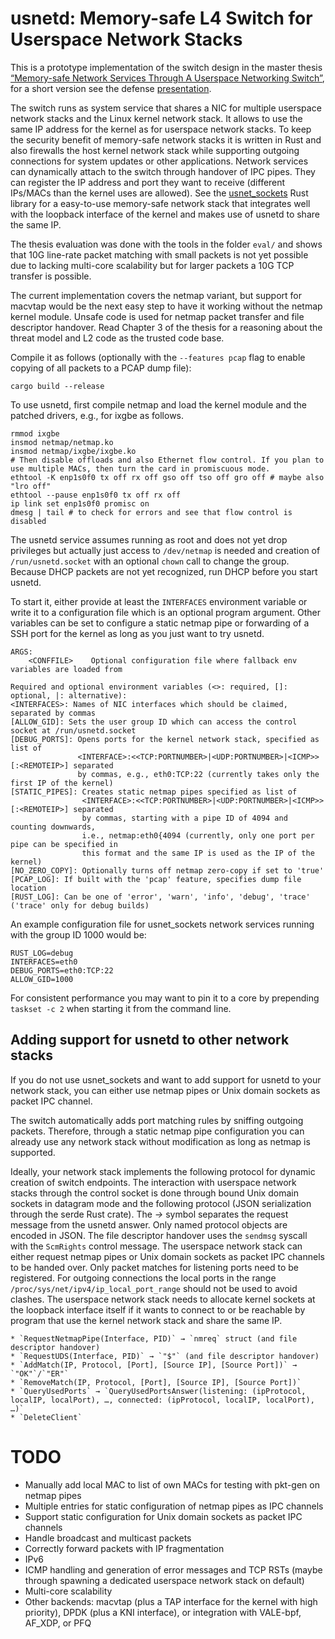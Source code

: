 # usnetd: Memory-safe L4 Switch for Userspace Network Stacks

This is a prototype implementation of the switch design in the master thesis [“Memory-safe Network Services Through A Userspace Networking Switch”](https://pothos.github.io/papers/msc_thesis_memory-safe_network_services_userspace_switch.pdf), for a short version see the defense [presentation](https://pothos.github.io/papers/msc_thesis_memory-safe_network_services_userspace_switch_slides.pdf).

The switch runs as system service that shares a NIC for multiple userspace network stacks and the Linux kernel network stack.
It allows to use the same IP address for the kernel as for userspace network stacks.
To keep the security benefit of memory-safe network stacks it is written in Rust and also firewalls the host kernel network stack while supporting outgoing connections for system updates or other applications.
Network services can dynamically attach to the switch through handover of IPC pipes. They can register the IP address and port they want to receive (different IPs/MACs than the kernel uses are allowed).
See the [usnet_sockets](https://github.com/ANLAB-KAIST/usnet_sockets) Rust library for a easy-to-use memory-safe network stack that integrates well with the loopback interface of the kernel and makes use of usnetd to share the same IP.

The thesis evaluation was done with the tools in the folder `eval/` and shows that 10G line-rate packet matching with small packets is not yet possible due to lacking multi-core scalability but for larger packets a 10G TCP transfer is possible.

The current implementation covers the netmap variant, but support for macvtap would be the next easy step to have it working without the netmap kernel module.
Unsafe code is used for netmap packet transfer and file descriptor handover. Read Chapter 3 of the thesis for a reasoning about the threat model and L2 code as the trusted code base.

Compile it as follows (optionally with the `--features pcap` flag to enable copying of all packets to a PCAP dump file):

    cargo build --release

To use usnetd, first compile netmap and load the kernel module and the patched drivers, e.g., for ixgbe as follows.

    rmmod ixgbe
    insmod netmap/netmap.ko
    insmod netmap/ixgbe/ixgbe.ko
    # Then disable offloads and also Ethernet flow control. If you plan to use multiple MACs, then turn the card in promiscuous mode.
    ethtool -K enp1s0f0 tx off rx off gso off tso off gro off # maybe also "lro off"
    ethtool --pause enp1s0f0 tx off rx off
    ip link set enp1s0f0 promisc on
    dmesg | tail # to check for errors and see that flow control is disabled

The usnetd service assumes running as root and does not yet drop privileges but actually just access to `/dev/netmap` is needed and creation of `/run/usnetd.socket` with an optional `chown` call to change the group.
Because DHCP packets are not yet recognized, run DHCP before you start usnetd.

To start it, either provide at least the `INTERFACES` environment variable or write it to a configuration file which is an optional program argument.
Other variables can be set to configure a static netmap pipe or forwarding of a SSH port for the kernel as long as you just want to try usnetd.

    ARGS:
        <CONFFILE>    Optional configuration file where fallback env variables are loaded from
    
    Required and optional environment variables (<>: required, []: optional, |: alternative):
    <INTERFACES>: Names of NIC interfaces which should be claimed, separated by commas
    [ALLOW_GID]: Sets the user group ID which can access the control socket at /run/usnetd.socket
    [DEBUG_PORTS]: Opens ports for the kernel network stack, specified as list of
                   <INTERFACE>:<<TCP:PORTNUMBER>|<UDP:PORTNUMBER>|<ICMP>>[:<REMOTEIP>] separated
                   by commas, e.g., eth0:TCP:22 (currently takes only the first IP of the kernel)
    [STATIC_PIPES]: Creates static netmap pipes specified as list of
                    <INTERFACE>:<<TCP:PORTNUMBER>|<UDP:PORTNUMBER>|<ICMP>>[:<REMOTEIP>] separated
                    by commas, starting with a pipe ID of 4094 and counting downwards,
                    i.e., netmap:eth0{4094 (currently, only one port per pipe can be specified in
                    this format and the same IP is used as the IP of the kernel)
    [NO_ZERO_COPY]: Optionally turns off netmap zero-copy if set to 'true'
    [PCAP_LOG]: If built with the 'pcap' feature, specifies dump file location
    [RUST_LOG]: Can be one of 'error', 'warn', 'info', 'debug', 'trace' ('trace' only for debug builds)

An example configuration file for usnet_sockets network services running with the group ID 1000 would be:

    RUST_LOG=debug
    INTERFACES=eth0
    DEBUG_PORTS=eth0:TCP:22
    ALLOW_GID=1000

For consistent performance you may want to pin it to a core by prepending `taskset -c 2` when starting it from the command line.

## Adding support for usnetd to other network stacks
If you do not use usnet_sockets and want to add support for usnetd to your network stack, you can either use netmap pipes or Unix domain sockets as packet IPC channel.

The switch automatically adds port matching rules by sniffing outgoing packets.
Therefore, through a static netmap pipe configuration you can already use any network stack without modification as long as netmap is supported.

Ideally, your network stack implements the following protocol for dynamic creation of switch endpoints.
The interaction with userspace network stacks through the control socket is done through bound Unix domain sockets in datagram mode and the following protocol (JSON serialization through the serde Rust crate). The *→* symbol separates the request message from the usnetd answer. Only named protocol objects are encoded in JSON. The file descriptor handover uses the `sendmsg` syscall with the `ScmRights` control message.
The userspace network stack can either request netmap pipes or Unix domain sockets as packet IPC channels to be handed over.
Only packet matches for listening ports need to be registered. For outgoing connections the local ports in the range `/proc/sys/net/ipv4/ip_local_port_range` should not be used to avoid clashes. The userspace network stack needs to allocate kernel sockets at the loopback interface itself if it wants to connect to or be reachable by program that use the kernel network stack and share the same IP.

    * `RequestNetmapPipe(Interface, PID)` → `nmreq` struct (and file descriptor handover)
    * `RequestUDS(Interface, PID)` → `"$"` (and file descriptor handover)
    * `AddMatch(IP, Protocol, [Port], [Source IP], [Source Port])` → `"OK"`/`"ER"`
    * `RemoveMatch(IP, Protocol, [Port], [Source IP], [Source Port])`
    * `QueryUsedPorts` → `QueryUsedPortsAnswer(listening: (ipProtocol, localIP, localPort), …, connected: (ipProtocol, localIP, localPort), …)`
    * `DeleteClient`

# TODO

* Manually add local MAC to list of own MACs for testing with pkt-gen on netmap pipes
* Multiple entries for static configuration of netmap pipes as IPC channels
* Support static configuration for Unix domain sockets as packet IPC channels
* Handle broadcast and multicast packets
* Correctly forward packets with IP fragmentation
* IPv6
* ICMP handling and generation of error messages and TCP RSTs (maybe through spawning a dedicated userspace network stack on default)
* Multi-core scalability
* Other backends: macvtap (plus a TAP interface for the kernel with high priority), DPDK (plus a KNI interface), or integration with VALE-bpf, AF_XDP, or PFQ
